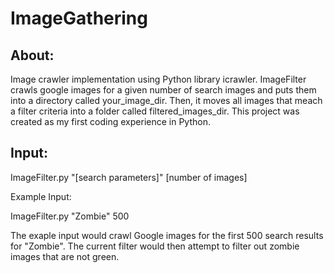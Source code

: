 
# ImageGathering

## About:
Image crawler implementation using Python library icrawler. ImageFilter crawls google images for a given number of search images and puts them into a directory called your_image_dir. Then, it moves all images that meach a filter criteria into a folder called filtered_images_dir. This project was created as my first coding experience in Python.

## Input:

ImageFilter.py "[search parameters]" [number of images]

Example Input:

ImageFilter.py "Zombie" 500

The exaple input would crawl Google images for the first 500 search results for "Zombie". The current filter would then attempt to filter out zombie images that are not green.
